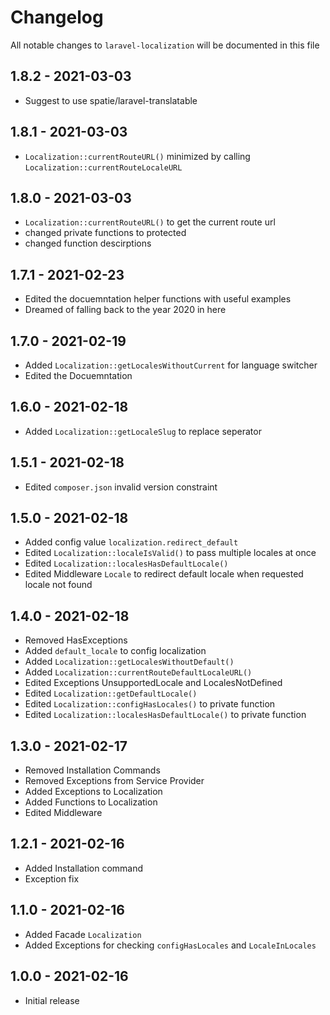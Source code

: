 # Changelog

All notable changes to `laravel-localization` will be documented in this file

## 1.8.2 - 2021-03-03

- Suggest to use spatie/laravel-translatable

## 1.8.1 - 2021-03-03

- `Localization::currentRouteURL()` minimized by calling `Localization::currentRouteLocaleURL`

## 1.8.0 - 2021-03-03

- `Localization::currentRouteURL()` to get the current route url
- changed private functions to protected
- changed function descirptions

## 1.7.1 - 2021-02-23

- Edited the docuemntation helper functions with useful examples
- Dreamed of falling back to the year 2020 in here

## 1.7.0 - 2021-02-19

- Added `Localization::getLocalesWithoutCurrent` for language switcher
- Edited the Docuemntation

## 1.6.0 - 2021-02-18

- Added `Localization::getLocaleSlug` to replace seperator

## 1.5.1 - 2021-02-18

- Edited `composer.json` invalid version constraint

## 1.5.0 - 2021-02-18

- Added config value `localization.redirect_default`
- Edited `Localization::localeIsValid()` to pass multiple locales at once
- Edited `Localization::localesHasDefaultLocale()`
- Edited Middleware `Locale` to redirect default locale when requested locale not found

## 1.4.0 - 2021-02-18

- Removed HasExceptions
- Added `default_locale` to config localization
- Added `Localization::getLocalesWithoutDefault()`
- Added `Localization::currentRouteDefaultLocaleURL()`
- Edited Exceptions UnsupportedLocale and LocalesNotDefined
- Edited `Localization::getDefaultLocale()`
- Edited `Localization::configHasLocales()` to private function
- Edited `Localization::localesHasDefaultLocale()` to private function

## 1.3.0 - 2021-02-17

- Removed Installation Commands
- Removed Exceptions from Service Provider
- Added Exceptions to Localization
- Added Functions to Localization
- Edited Middleware

## 1.2.1 - 2021-02-16

- Added Installation command
- Exception fix

## 1.1.0 - 2021-02-16

- Added Facade `Localization`
- Added Exceptions for checking `configHasLocales` and `LocaleInLocales`

## 1.0.0 - 2021-02-16

- Initial release
